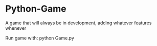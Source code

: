 # Python-Game
A game that will always be in development, adding whatever features whenever

Run game with:
python Game.py

